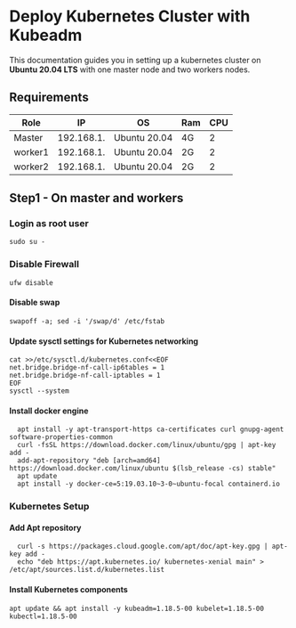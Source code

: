 # Deploy Kubernetes Cluster with Kubeadm  
This documentation guides you in setting up a kubernetes cluster on __Ubuntu 20.04 LTS__ with one master node and two workers nodes.

## Requirements
| Role | IP | OS | Ram  | CPU |
| --- | --- | --- | --- | --- |
| Master | 192.168.1. | Ubuntu 20.04 | 4G | 2 |
| worker1 | 192.168.1. | Ubuntu 20.04 | 2G | 2 |
| worker2 | 192.168.1. | Ubuntu 20.04 | 2G | 2 |

## Step1 - On master and workers
### Login as root user 
```
sudo su -
```
### Disable Firewall 
```
ufw disable
```
#### Disable swap 
```
swapoff -a; sed -i '/swap/d' /etc/fstab
```
#### Update sysctl settings for Kubernetes networking
```
cat >>/etc/sysctl.d/kubernetes.conf<<EOF
net.bridge.bridge-nf-call-ip6tables = 1
net.bridge.bridge-nf-call-iptables = 1
EOF
sysctl --system
```
#### Install docker engine
```
  apt install -y apt-transport-https ca-certificates curl gnupg-agent software-properties-common
  curl -fsSL https://download.docker.com/linux/ubuntu/gpg | apt-key add -
  add-apt-repository "deb [arch=amd64] https://download.docker.com/linux/ubuntu $(lsb_release -cs) stable"
  apt update
  apt install -y docker-ce=5:19.03.10~3-0~ubuntu-focal containerd.io
```
### Kubernetes Setup
#### Add Apt repository
```
  curl -s https://packages.cloud.google.com/apt/doc/apt-key.gpg | apt-key add -
  echo "deb https://apt.kubernetes.io/ kubernetes-xenial main" > /etc/apt/sources.list.d/kubernetes.list
```
#### Install Kubernetes components
```
apt update && apt install -y kubeadm=1.18.5-00 kubelet=1.18.5-00 kubectl=1.18.5-00
```
